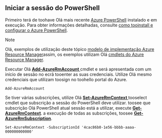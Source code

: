 
## <a name="start-your-powershell-session"></a>Iniciar a sessão do PowerShell
Primeiro terá de toohave Olá mais recente [Azure PowerShell](http://msdn.microsoft.com/library/mt619274.aspx) instalado e em execução. Para obter informações detalhadas, consulte [como tooinstall e configurar o Azure PowerShell](/powershell/azureps-cmdlets-docs).

> [!NOTE]
> Olá, exemplos de utilização deste tópico [modelo de implementação Azure Resource Manager](../articles/azure-resource-manager/resource-group-overview.md)assim, os exemplos utilizam Olá [cmdlets do Azure Resource Manager](http://msdn.microsoft.com/library/azure/mt125356.aspx). 
> 
> 

Executar Olá [ **Add-AzureRmAccount** ](http://msdn.microsoft.com/library/mt619267.aspx) cmdlet e será apresentada com um início de sessão no ecrã tooenter as suas credenciais. Utilize Olá mesmo credenciais que utilizam toosign no toohello portal do Azure.

    Add-AzureRmAccount

Se tiver várias subscrições, utilize Olá [ **Set-AzureRmContext** ](http://msdn.microsoft.com/library/mt619263.aspx) tooselect cmdlet que subscrição a sessão do PowerShell deve utilizar. toosee que subscrição Olá PowerShell atual sessão está a utilizar, execute [ **Get-AzureRmContext**](http://msdn.microsoft.com/library/mt619265.aspx). a execução de todas as subscrições, toosee [ **Get-AzureRmSubscription**](http://msdn.microsoft.com/library/mt619284.aspx).

    Set-AzureRmContext -SubscriptionId '4cac86b0-1e56-bbbb-aaaa-000000000000'

